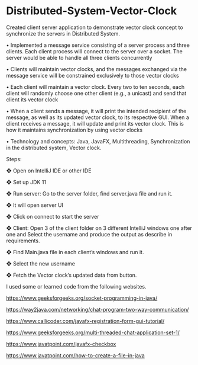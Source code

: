 # Distributed-System-Vector-Clock
Created client server application to demonstrate vector clock concept to synchronize the servers in Distributed System.

• Implemented a message service consisting of a server process and three clients. Each client process will connect to the server over a socket. The server would be able to handle all three clients concurrently

• Clients will maintain vector clocks, and the messages exchanged via the message service will be constrained exclusively to those vector clocks

• Each client will maintain a vector clock. Every two to ten seconds, each client will randomly choose one other client (e.g., a unicast) and send that client its vector clock

• When a client sends a message, it will print the intended recipient of the message, as well as its updated vector clock, to its respective GUI. When a client receives a message, it will update and print its vector clock. This is how it maintains synchronization by using vector clocks

• Technology and concepts: Java, JavaFX, Multithreading, Synchronization in the distributed system, Vector clock.

Steps: 

❖	Open on IntelliJ IDE or other IDE

❖	Set up JDK 11

❖	Run server: Go to the server folder, find server.java file and run it.

❖	It will open server UI

❖	Click on connect to start the server

❖	Client: Open 3 of the client folder on 3 different IntelliJ windows one after one and Select the username and produce the output as describe in requirements. 

❖	Find Main.java file in each client’s windows and run it. 

❖	Select the new username 

❖	Fetch the Vector clock’s updated data from button.

I used some or learned code from the following websites. 

https://www.geeksforgeeks.org/socket-programming-in-java/

https://way2java.com/networking/chat-program-two-way-communication/

https://www.callicoder.com/javafx-registration-form-gui-tutorial/

https://www.geeksforgeeks.org/multi-threaded-chat-application-set-1/

https://www.javatpoint.com/javafx-checkbox

https://www.javatpoint.com/how-to-create-a-file-in-java
